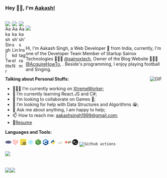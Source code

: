### Hey 👋🏽, I'm [Aakash!](https://aakashsingh.com) 

<br/>
<a href="https://twitter.com/aakash_world">
  <img align="left" alt="Aakash Singh | Twitter" width="22px" src="https://cdn.jsdelivr.net/npm/simple-icons@v3/icons/twitter.svg" />
</a>
<a href="https://www.linkedin.com/in/aakash-singh-4125b4163/">
  <img align="left" alt="Aakash's LinkdeIN" width="22px" src="https://cdn.jsdelivr.net/npm/simple-icons@v3/icons/linkedin.svg" />
</a>
<a href="https://www.instagram.com/aakashrajputofficial/">
  <img align="left" alt="Aakash's Instagram" width="22px" src="https://cdn.jsdelivr.net/npm/simple-icons@v3/icons/instagram.svg" />
</a>

![](https://visitor-badge.glitch.me/badge?page_id=aakashrajput.aakashrajput)

<br />

Hi, I'm Aakash Singh, a Web Developer 🚀 from India, currently, I'm one of the Developer Team Member of Startup Sainox Technologies 🙍🏽‍♂️ [@sainoxtech](https://github.com/sainoxtech), Owner of the Blog Website 👨🏽‍💻 [@AcquireHowTo](https://www.acquirehowto.com/), . Beside's programming, I enjoy playing football and Singing.

  <img align="right" alt="GIF" src="https://media.giphy.com/media/836HiJc7pgzy8iNXCn/giphy.gif" />
  
**Talking about Personal Stuffs:**

- 👨🏽‍💻 I’m currently working on [XtremeWorker](https://github.com/SaiNoxTech/XtremeWorkers);
- 🌱 I’m currently learning React.JS and C#; 
- 👯 I’m looking to collaborate on Games 🤝;
- 🤔 I’m looking for help with Data Structures and Algorithms 😭;
- 💬 Ask me about anything, I am happy to help;
- 📫 How to reach me: aakashsingh1999@gmail.com;
- 📝[Resume](https://aakashsingh.com/)

**Languages and Tools:**  

<code><img height="20" src="https://raw.githubusercontent.com/github/explore/80688e429a7d4ef2fca1e82350fe8e3517d3494d/topics/php/php.png"></code>
<code><img height="20" src="https://raw.githubusercontent.com/github/explore/80688e429a7d4ef2fca1e82350fe8e3517d3494d/topics/laravel/laravel.png"></code>
<code><img height="20" src="https://raw.githubusercontent.com/github/explore/80688e429a7d4ef2fca1e82350fe8e3517d3494d/topics/javascript/javascript.png"></code>
<code><img height="20" src="https://raw.githubusercontent.com/github/explore/80688e429a7d4ef2fca1e82350fe8e3517d3494d/topics/react/react.png"></code>
<code><img height="20" src="https://raw.githubusercontent.com/github/explore/80688e429a7d4ef2fca1e82350fe8e3517d3494d/topics/nodejs/nodejs.png"></code>
<code><img height="20" src="https://raw.githubusercontent.com/github/explore/80688e429a7d4ef2fca1e82350fe8e3517d3494d/topics/cpp/cpp.png"></code>
<code><img height="20" src="https://raw.githubusercontent.com/github/explore/80688e429a7d4ef2fca1e82350fe8e3517d3494d/topics/python/python.png"></code>
<code><img height="20" src="https://raw.githubusercontent.com/github/explore/80688e429a7d4ef2fca1e82350fe8e3517d3494d/topics/mysql/mysql.png"></code>
<code><img height="20" src="https://raw.githubusercontent.com/github/explore/80688e429a7d4ef2fca1e82350fe8e3517d3494d/topics/git/git.png"></code>
<code><img height="20" src="https://raw.githubusercontent.com/github/explore/80688e429a7d4ef2fca1e82350fe8e3517d3494d/topics/terminal/terminal.png"></code>
<code><img alt="Github actions" src="https://img.shields.io/badge/-Github_Actions-2088FF?style=flat-square&logo=github-actions&logoColor=white" /></code>



<div><img src="https://github-profile-trophy.vercel.app/?username=DeltaCoderr&theme=dracula&count_private=true"></div>
<br><br>
<img  align="left" src="https://github-readme-stats.vercel.app/api?username=aakashrajput&show_icons=true&hide_border=true&theme=tokyonight">
<img  src="https://github-readme-stats.vercel.app/api/top-langs/?username=aakashrajput&theme=tokyonight&hide=batchfile">


